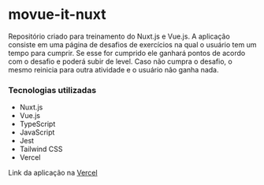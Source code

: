 # movue-it-nuxt

Repositório criado para treinamento do Nuxt.js e Vue.js. A aplicação consiste em uma página de desafios de exercícios na qual o usuário tem um tempo para cumprir. Se esse for cumprido ele ganhará pontos de acordo com o desafio e poderá subir de level. Caso não cumpra o desafio, o mesmo reinicia para outra atividade e o usuário não ganha nada.

### Tecnologias utilizadas
<ul>
	<li>Nuxt.js</li>
	<li>Vue.js</li>
	<li>TypeScript</li>
	<li>JavaScript</li>
	<li>Jest</li>
	<li>Tailwind CSS</li>
	<li>Vercel</li>
</ul>

Link da aplicação na [Vercel](https://movue-it-nuxt-mu.vercel.app/)
